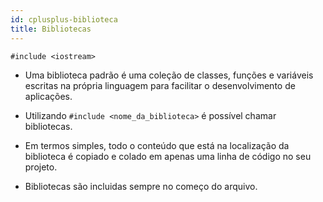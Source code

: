 ```yaml
---
id: cplusplus-biblioteca
title: Bibliotecas
---
```


```cpp{0}
#include <iostream>
```

- Uma biblioteca padrão é uma coleção de classes, funções e variáveis escritas na própria linguagem para facilitar o desenvolvimento de aplicações.

- Utilizando `#include <nome_da_biblioteca>` é possível chamar bibliotecas.

- Em termos simples, todo o conteúdo que está na localização da biblioteca é copiado e colado em apenas uma linha de código no seu projeto.

- Bibliotecas são incluidas sempre no começo do arquivo.
